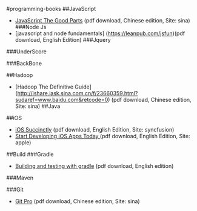 #programming-books
##JavaScript
* [JavaScript The Good Parts](http://ishare.iask.sina.com.cn/f/10865308.html) (pdf download, Chinese edition, Site: sina)
###Node Js
* [javascript and node fundamentals] (https://leanpub.com/jsfun)(pdf download, English Edition)
###Jquery

###UnderScore

###BackBone

##Hadoop
* [Hadoop The Definitive Guide] (http://ishare.iask.sina.com.cn/f/23660359.html?sudaref=www.baidu.com&retcode=0) (pdf download, Chinese edition, Site: sina)
##Java

##iOS
* [iOS Succinctly](http://www.syncfusion.com/resources/techportal/ebooks/ios) (pdf download, English Edition, Site: syncfusion)
* [Start Developing iOS Apps Today ](https://developer.apple.com/library/ios/referencelibrary/GettingStarted/RoadMapiOS/RoadMapiOS.pdf) (pdf download, English Edition, Site: apple)

##Build
###Gradle
* [Building and testing with gradle](http://www.gradleware.com/registered-access?content=books%2Fbuilding-and-testing%2F) (pdf download, English edition)

###Maven

###Git
* [Git Pro](http://ishare.iask.sina.com.cn/f/16096245.html) (pdf download, Chinese edition, Site: sina)


